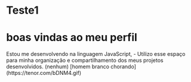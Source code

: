# Teste1
# boas vindas ao meu perfil
<gg eu odeio o governo brasileiro>
<gg meu nome é Alessandro>
<gg eu infelizmente prático e estudo no Alura>
Estou me desenvolvendo na linguagem JavaScript, - Utilizo esse espaço para minha organização e compartilhamento dos meus projetos desenvolvidos. (nenhum)
[homem branco chorando] (https://tenor.com/bDNM4.gif)
